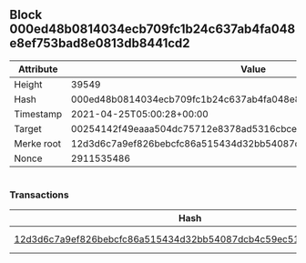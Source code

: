 ## Block 000ed48b0814034ecb709fc1b24c637ab4fa048e8ef753bad8e0813db8441cd2

Attribute | Value
--- | ---
Height | 39549
Hash | 000ed48b0814034ecb709fc1b24c637ab4fa048e8ef753bad8e0813db8441cd2
Timestamp | 2021-04-25T05:00:28+00:00
Target | 00254142f49eaaa504dc75712e8378ad5316cbcead634704b3734b6271167cc4
Merke root | 12d3d6c7a9ef826bebcfc86a515434d32bb54087dcb4c59ec51affe9e89f6040
Nonce | 2911535486

```

```

### Transactions

Hash | Amount
--- | ---
[12d3d6c7a9ef826bebcfc86a515434d32bb54087dcb4c59ec51affe9e89f6040](12d3d6c7a9ef826bebcfc86a515434d32bb54087dcb4c59ec51affe9e89f6040.md) | 10.00000000 SKEPTI 
